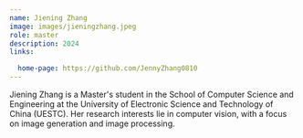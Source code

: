 ```yaml
---
name: Jiening Zhang
image: images/jieningzhang.jpeg
role: master
description: 2024
links:

  home-page: https://github.com/JennyZhang0810
---
```


Jiening Zhang is a Master's student in the School of Computer Science and Engineering at the University of Electronic Science and Technology of China (UESTC). Her research interests lie in computer vision, with a focus on image generation and image processing.

